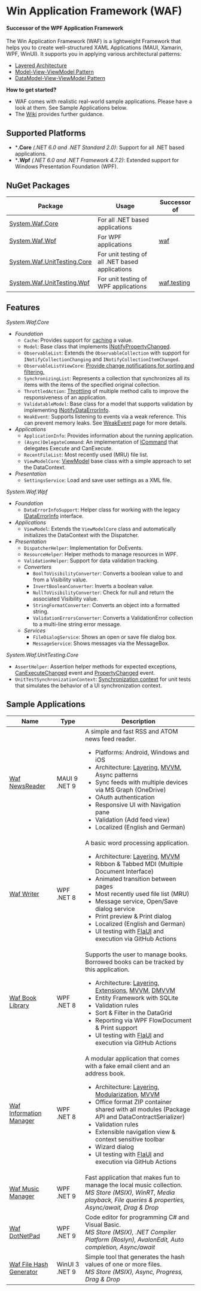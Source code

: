 # Win Application Framework (WAF)
#### Successor of the WPF Application Framework

The Win Application Framework (WAF) is a lightweight Framework that helps you to create well-structured XAML Applications (MAUI, Xamarin, WPF, WinUI). It supports you in applying various architectural patterns:
- [Layered Architecture](https://github.com/jbe2277/waf/wiki/Layered-Architecture)
- [Model-View-ViewModel Pattern](https://github.com/jbe2277/waf/wiki/Model-View-ViewModel-Pattern)
- [DataModel-View-ViewModel Pattern](https://github.com/jbe2277/waf/wiki/DataModel-View-ViewModel-Pattern)

**How to get started?**
- WAF comes with realistic real-world sample applications. Please have a look at them. See Sample Applications below.
- The [Wiki](https://github.com/jbe2277/waf/wiki) provides further guidance.

## Supported Platforms

-	***.Core** *(.NET 6.0 and .NET Standard 2.0)*: Support for all .NET based applications.
-	***.Wpf** *(.NET 6.0 and .NET Framework 4.7.2)*: Extended support for Windows Presentation Foundation (WPF).

## NuGet Packages

Package | Usage | Successor of
--- | --- | ---
[System.Waf.Core](https://www.nuget.org/packages/System.Waf.Core) | For all .NET based applications | 
[System.Waf.Wpf](https://www.nuget.org/packages/System.Waf.Wpf) | For WPF applications | [waf](https://www.nuget.org/packages/waf)
[System.Waf.UnitTesting.Core](https://www.nuget.org/packages/System.Waf.UnitTesting.Core) | For unit testing of all .NET based applications | 
[System.Waf.UnitTesting.Wpf](https://www.nuget.org/packages/System.Waf.UnitTesting.Wpf) | For unit testing of WPF applications | [waf.testing](https://www.nuget.org/packages/waf.testing)

## Features

*System.Waf.Core*
- *Foundation*
    - `Cache`: Provides support for [caching](https://github.com/jbe2277/waf/wiki/Cache-Pattern) a value.
    - `Model`: Base class that implements [INotifyPropertyChanged](https://docs.microsoft.com/en-us/dotnet/api/system.componentmodel.inotifypropertychanged).
    - `ObservableList`: Extends the `ObservableCollection` with support for `INotifyCollectionChanging` and `INotifyCollectionItemChanged`.
    - `ObservableListViewCore`: [Provide change notifications for sorting and filtering.](https://github.com/jbe2277/waf/wiki/ObservableListView%3A-Provide-change-notifications-for-sorting-and-filtering)
    - `SynchronizingList`: Represents a collection that synchronizes all its items with the items of the specified original collection.
    - `ThrottledAction`: [Throttling](https://github.com/jbe2277/waf/wiki/Throttling-to-improve-responsiveness) of multiple method calls to improve the responsiveness of an application.
    - `ValidatableModel`: Base class for a model that supports validation by implementing [INotifyDataErrorInfo](https://docs.microsoft.com/en-us/dotnet/api/system.componentmodel.inotifydataerrorinfo).
    - `WeakEvent`: Supports listening to events via a weak reference. This can prevent memory leaks. See [WeakEvent](https://github.com/jbe2277/waf/wiki/Weak-Event) page for more details.
-	*Applications*
    -	`ApplicationInfo`: Provides information about the running application.
    - `(Async)DelegateCommand`: An implementation of [ICommand](https://docs.microsoft.com/en-us/dotnet/api/system.windows.input.icommand) that delegates Execute and CanExecute.
    - `RecentFileList`: Most recently used (MRU) file list.
    - `ViewModelCore`: [ViewModel](https://github.com/jbe2277/waf/wiki/Model-View-ViewModel-Pattern) base class with a simple approach to set the DataContext.
-	*Presentation*
    -	`SettingsService`: Load and save user settings as a XML file.

*System.Waf.Wpf*
- *Foundation*
    - `DataErrorInfoSupport`: Helper class for working with the legacy [IDataErrorInfo](https://docs.microsoft.com/en-us/dotnet/api/system.componentmodel.idataerrorinfo) interface.
- *Applications*    
    - `ViewModel`: Extends the `ViewModelCore` class and automatically initializes the DataContext with the Dispatcher.
- *Presentation*
    - `DispatcherHelper`: Implementation for DoEvents.
    - `ResourceHelper`: Helper methods to manage resources in WPF.
    - `ValidationHelper`: Support for data validation tracking.
    - *Converters*
        - `BoolToVisibilityConverter`: Converts a boolean value to and from a Visibility value.
        - `InvertBooleanConverter`: Inverts a boolean value.
        - `NullToVisibilityConverter`: Check for null and return the associated Visibility value.
        - `StringFormatConverter`: Converts an object into a formatted string.
        - `ValidationErrorsConverter`: Converts a ValidationError collection to a multi-line string error message.
    - *Services*
        - `FileDialogService`: Shows an open or save file dialog box.
        - `MessageService`: Shows messages via the MessageBox.
       
*System.Waf.UnitTesting.Core*
-	`AssertHelper`: Assertion helper methods for expected exceptions, [CanExecuteChanged](https://docs.microsoft.com/en-us/dotnet/api/system.windows.input.icommand.canexecutechanged) event and [PropertyChanged](https://docs.microsoft.com/en-us/dotnet/api/system.componentmodel.inotifypropertychanged) event.
-	`UnitTestSynchronizationContext`: [Synchronization context](https://docs.microsoft.com/en-us/dotnet/api/system.threading.synchronizationcontext) for unit tests that simulates the behavior of a UI synchronization context.

## Sample Applications
Name | Type | Description
--- | --- | ---
[Waf NewsReader](https://github.com/jbe2277/waf/tree/master/src/NewsReader) | MAUI&nbsp;9<br/>.NET 9 | A simple and fast RSS and ATOM news feed reader.<br/><ul><li>Platforms: Android, Windows and iOS</li><li>Architecture: [Layering](https://github.com/jbe2277/waf/wiki/Layered-Architecture), [MVVM](https://github.com/jbe2277/waf/wiki/Model-View-ViewModel-Pattern), Async patterns</li><li>Sync feeds with multiple devices via MS Graph (OneDrive)</li><li>OAuth authentication</li><li>Responsive UI with Navigation pane</li><li>Validation (Add feed view)</li><li>Localized (English and German)</li></ul> 
[Waf Writer](https://github.com/jbe2277/waf/tree/master/src/System.Waf/Samples/Writer) | WPF<br/>.NET 8 | A basic word processing application.<br/><ul><li>Architecture: [Layering](https://github.com/jbe2277/waf/wiki/Layered-Architecture), [MVVM](https://github.com/jbe2277/waf/wiki/Model-View-ViewModel-Pattern)</li><li>Ribbon & Tabbed MDI (Multiple Document Interface)</li><li>Animated transition between pages</li><li>Most recently used file list (MRU)</li><li>Message service, Open/Save dialog service</li><li>Print preview & Print dialog</li><li>Localized (English and German)</li><li>UI testing with [FlaUI](https://github.com/FlaUI/FlaUI) and execution via GitHub Actions</li></ul>
[Waf Book Library](https://github.com/jbe2277/waf/tree/master/src/System.Waf/Samples/BookLibrary) | WPF<br/>.NET 8 | Supports the user to manage books. Borrowed books can be tracked by this application.<br/><ul><li>Architecture: [Layering](https://github.com/jbe2277/waf/wiki/Layered-Architecture), [Extensions](https://github.com/jbe2277/waf/wiki/Modular-Architecture#4-alternative-extensions), [MVVM](https://github.com/jbe2277/waf/wiki/Model-View-ViewModel-Pattern), [DMVVM](https://github.com/jbe2277/waf/wiki/DataModel-View-ViewModel-Pattern)</li><li>Entity Framework with SQLite</li><li>Validation rules</li><li>Sort & Filter in the DataGrid</li><li>Reporting via WPF FlowDocument & Print support</li><li>UI testing with [FlaUI](https://github.com/FlaUI/FlaUI) and execution via GitHub Actions</li></ul>
[Waf Information Manager](https://github.com/jbe2277/waf/tree/master/src/System.Waf/Samples/InformationManager) | WPF<br/>.NET 8 | A modular application that comes with a fake email client and an address book.<br/><ul><li>Architecture: [Layering](https://github.com/jbe2277/waf/wiki/Layered-Architecture), [Modularization](https://github.com/jbe2277/waf/wiki/Modular-Architecture), [MVVM](https://github.com/jbe2277/waf/wiki/Model-View-ViewModel-Pattern)</li><li>Office format ZIP container shared with all modules (Package API and DataContractSerializer)</li><li>Validation rules</li><li>Extensible navigation view & context sensitive toolbar</li><li>Wizard dialog</li><li>UI testing with [FlaUI](https://github.com/FlaUI/FlaUI) and execution via GitHub Actions</li></ul>
[Waf Music Manager](https://jbe2277.github.io/musicmanager/) | WPF<br/>.NET 9 | Fast application that makes fun to manage the local music collection.<br/>*MS Store (MSIX), WinRT, Media playback, File queries & properties, Async/await, Drag & Drop*
[Waf DotNetPad](https://jbe2277.github.io/dotnetpad) | WPF<br/>.NET 9 | Code editor for programming C# and Visual Basic.<br/>*MS Store (MSIX), .NET Compiler Platform (Roslyn), AvalonEdit, Auto completion, Async/await*
[Waf File Hash Generator](https://jbe2277.github.io/fhg/) | WinUI&nbsp;3<br/>.NET 9 | Simple tool that generates the hash values of one or more files.<br/>*MS Store (MSIX), Async, Progress, Drag & Drop*
